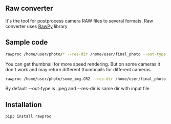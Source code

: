 ## Raw converter
It's the tool for postprocess camera RAW files to several formats.
Raw converter uses [RawPy](https://github.com/letmaik/rawpy) library
## Sample code
```bash
rawproc /home/user/photo/* --res-dir /home/user/final_photo --out-type .jpeg
```

You can get thumbnail for more speed rendering. But on some cameras it don't work 
and may return different thumbnails for different cameras.
```bash
rawproc /home/user/photo/some_img.CR2 --res-dir /home/user/final_photo --get-thumb
```

By default --out-type is .jpeg and --res-dir is same dir with input file

## Installation
```bash
pip3 install rawproc
```